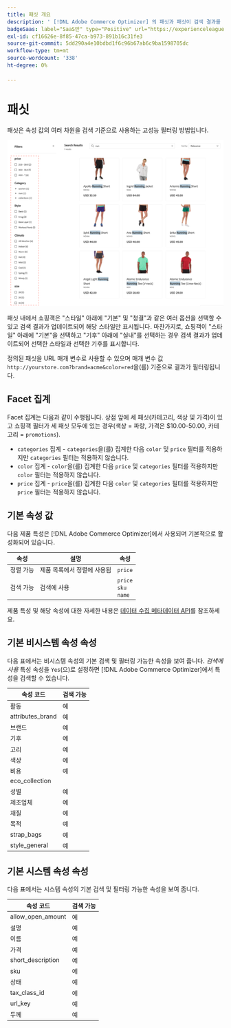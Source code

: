 ```yaml
---
title: 패싯 개요
description: ' [!DNL Adobe Commerce Optimizer] 의 패싯과 패싯이 검색 결과를 개선하는 방법에 대해 알아봅니다.'
badgeSaas: label="SaaS만" type="Positive" url="https://experienceleague.adobe.com/en/docs/commerce/user-guides/product-solutions" tooltip="Adobe Commerce as a Cloud Service 및 Adobe Commerce Optimizer 프로젝트에만 적용됩니다(Adobe 관리 SaaS 인프라)."
exl-id: cf16626e-8f85-47ca-b973-891b16c31fe3
source-git-commit: 5dd290a4e10bdbd1f6c96b67ab6c9ba1598705dc
workflow-type: tm+mt
source-wordcount: '338'
ht-degree: 0%

---
```


# 패싯

패싯은 속성 값의 여러 차원을 검색 기준으로 사용하는 고성능 필터링 방법입니다.

![필터링된 검색 결과](../../assets/storefront-search-results-run.png)

패싯 내에서 쇼핑객은 &quot;스타일&quot; 아래에 &quot;기본&quot; 및 &quot;청결&quot;과 같은 여러 옵션을 선택할 수 있고 검색 결과가 업데이트되어 해당 스타일만 표시됩니다. 마찬가지로, 쇼핑객이 &quot;스타일&quot; 아래에 &quot;기본&quot;을 선택하고 &quot;기후&quot; 아래에 &quot;실내&quot;를 선택하는 경우 검색 결과가 업데이트되어 선택한 스타일과 선택한 기후를 표시합니다.

정의된 패싯을 URL 매개 변수로 사용할 수 있으며 매개 변수 값 `http://yourstore.com?brand=acme&color=red`을(를) 기준으로 결과가 필터링됩니다.

## Facet 집계

Facet 집계는 다음과 같이 수행됩니다. 상점 앞에 세 패싯(카테고리, 색상 및 가격)이 있고 쇼핑객 필터가 세 패싯 모두에 있는 경우(색상 = 파랑, 가격은 $10.00-50.00, 카테고리 = `promotions`).

- `categories` 집계 - `categories`을(를) 집계한 다음 `color` 및 `price` 필터를 적용하지만 `categories` 필터는 적용하지 않습니다.
- `color` 집계 - `color`을(를) 집계한 다음 `price` 및 `categories` 필터를 적용하지만 `color` 필터는 적용하지 않습니다.
- `price` 집계 - `price`을(를) 집계한 다음 `color` 및 `categories` 필터를 적용하지만 `price` 필터는 적용하지 않습니다.

## 기본 속성 값

다음 제품 특성은 [!DNL Adobe Commerce Optimizer]에서 사용되며 기본적으로 활성화되어 있습니다.

| 속성 | 설명 | 속성 |
|---|---|---|
| 정렬 가능 | 제품 목록에서 정렬에 사용됨 | `price` |
| 검색 가능 | 검색에 사용 | `price` <br />`sku`<br />`name` |

제품 특성 및 해당 속성에 대한 자세한 내용은 [데이터 수집 메타데이터 API](https://developer.adobe.com/commerce/services/optimizer/data-ingestion/#metadata)를 참조하세요.

## 기본 비시스템 속성 속성

다음 표에서는 비시스템 속성의 기본 검색 및 필터링 가능한 속성을 보여 줍니다. *검색에 사용* 특성 속성을 `Yes`(으)로 설정하면 [!DNL Adobe Commerce Optimizer]에서 특성을 검색할 수 있습니다.

| 속성 코드 | 검색 가능 |
|--- |--- |
| 활동 | 예 |
| attributes_brand | 예 |
| 브랜드 | 예 |
| 기후 | 예 |
| 고리 | 예 |
| 색상 | 예 |
| 비용 | 예 |
| eco_collection |  |
| 성별 | 예 |
| 제조업체 | 예 |
| 재질 | 예 |
| 목적 | 예 |
| strap_bags | 예 |
| style_general | 예 |

## 기본 시스템 속성 속성

다음 표에서는 시스템 속성의 기본 검색 및 필터링 가능한 속성을 보여 줍니다.

| 속성 코드 | 검색 가능 |
|--- |--- |
| allow_open_amount | 예 |
| 설명 | 예 |
| 이름 | 예 |
| 가격 | 예 |
| short_description | 예 |
| sku | 예 |
| 상태 | 예 |
| tax_class_id | 예 |
| url_key | 예 |
| 두께 | 예 |
